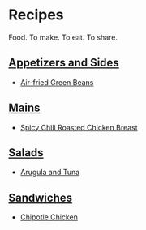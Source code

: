 # Recipes

Food. To make. To eat. To share.

## [Appetizers and Sides](Appetizers_and_Sides)

* [Air-fried Green Beans](Appetizers_and_Sides/Air_Fried_Green_Beans.md)

## [Mains](Mains)

* [Spicy Chili Roasted Chicken Breast](Mains/Spicy_Chili_Roasted_Chicken_Breast.md)

## [Salads](Salads)

* [Arugula and Tuna](Salads/Arugula_and_Tuna.md)

## [Sandwiches](Sandwiches)

* [Chipotle Chicken](Sandwiches/Chipotle_Chicken.md)